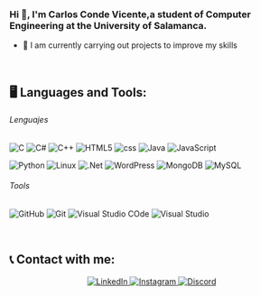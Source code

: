 <h3>Hi 👋, I'm Carlos Conde Vicente,a student of Computer Engineering at the University of Salamanca.</h3>


  - 🌱 I am currently carrying out projects to improve my skills

</br>


## 🖥️​ Languages and Tools:

  <h6>Lenguajes</h6>
  
![C](https://img.shields.io/badge/c-%2300599C?style=for-the-badge&logo=c&logoColor=white)
![C#](https://img.shields.io/badge/c%23-%23239120.svg?style=for-the-badge&logo=csharp&logoColor=white&labelColor=black) 
![C++](https://img.shields.io/badge/c%2B%2B-%2300599C?style=for-the-badge&logo=c%2B%2B&logoColor=white&labelColor=black)
![HTML5](https://img.shields.io/badge/html5-%23E34F26.svg?style=for-the-badge&logo=html5&logoColor=white&labelColor=black) 
![css](https://img.shields.io/badge/css-%231572B6?style=for-the-badge&logo=css&logoColor=white&labelColor=black)
![Java](https://img.shields.io/badge/java-%23ED8B00.svg?style=for-the-badge&logo=openjdk&logoColor=white&labelColor=black) 
![JavaScript](https://img.shields.io/badge/javascript-%23323330.svg?style=for-the-badge&logo=javascript&logoColor=%23F7DF1E&labelColor=black)

![Python](https://img.shields.io/badge/python-3670A0?style=for-the-badge&logo=python&logoColor=ffdd54&labelColor=black) 
![Linux](https://img.shields.io/badge/Linux-%23FCC624?style=for-the-badge&logo=Linux&logoColor=white&labelColor=black)
![.Net](https://img.shields.io/badge/.NET-5C2D91?style=for-the-badge&logo=.net&logoColor=white&labelColor=black) 
![WordPress](https://img.shields.io/badge/WordPress-%23117AC9.svg?style=for-the-badge&logo=WordPress&logoColor=white&labelColor=black) 
![MongoDB](https://img.shields.io/badge/MongoDB-%234ea94b.svg?style=for-the-badge&logo=mongodb&logoColor=white&labelColor=black) 
![MySQL](https://img.shields.io/badge/mysql-%2300000f.svg?style=for-the-badge&logo=mysql&logoColor=white&labelColor=black) 

  <h6>Tools</h6>

![GitHub](https://img.shields.io/badge/GitHub-%23181717?style=for-the-badge&logo=GitHub&logoColor=white&labelColor=black)
![Git](https://img.shields.io/badge/Git-%23F05032?style=for-the-badge&logo=git&logoColor=white&labelColor=black)
![Visual Studio COde](https://img.shields.io/badge/Visual%20Studio%20Code-%23007ACC?style=for-the-badge&logo=Visual%20Studio%20Code&logoColor=white&labelColor=black)
![Visual Studio](https://img.shields.io/badge/Visual%20Studio-%235C2D91?style=for-the-badge&logo=Visual%20Studio&logoColor=white&labelColor=black)



</br>

## 📞 Contact with me:
<div style="text-align: center;">
  <a href="https://www.linkedin.com/in/conde-carlos/">
    <img src="https://img.shields.io/badge/LinkedIn-%230A66C2?style=for-the-badge&logo=LinkedIn&logoColor=white&labelColor=black" alt="LinkedIn">
  </a>
  <a href="https://www.instagram.com/conde__03/">
    <img src="https://img.shields.io/badge/Instagram-%23E4405F?style=for-the-badge&logo=Instagram&logoColor=white&labelColor=black" alt="Instagram">
  </a>
  <a href="">
    <img src="https://img.shields.io/badge/Discord-%235865F2?style=for-the-badge&logo=Discord&logoColor=white&labelColor=black" alt="Discord">
  </a>
</div>

</br>


